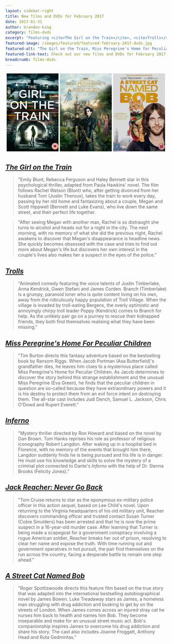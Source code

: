 ```yaml
---
layout: sidebar-right
title: New films and DVDs for February 2017
date: 2017-01-31
author: brandon-king
category: films-dvds
excerpt: "Featuring <cite>The Girl on the Train</cite>, <cite>Trolls</cite> and <cite>A Street Cat Named Bob</cite>."
featured-image: /images/featured/featured-february-2017-dvds.jpg
featured-alt: "The Girl on the Train, Miss Peregrine's Home for Peculiar Children, A Street Cat Named Bob"
featured-link-text: Check out our new films and DVDs for February 2017.
breadcrumb: films-dvds
---
```


![The Girl on the Train, Miss Peregrine's Home for Peculiar Children, A Street Cat Named Bob](/images/featured/featured-february-2017-dvds.jpg)

## [<cite>The Girl on the Train</cite>](https://suffolk.spydus.co.uk/cgi-bin/spydus.exe/ENQ/OPAC/BIBENQ?BRN=2088206)

> "Emily Blunt, Rebecca Ferguson and Haley Bennett star in this psychological thriller, adapted from Paula Hawkins' novel. The film follows Rachel Watson (Blunt) who, after getting divorced from her husband Tom (Justin Theroux), takes the train to work every day, passing by her old home and fantasizing about a couple, Megan and Scott Hippwell (Bennett and Luke Evans), who live down the same street, and their perfect life together.

> "After seeing Megan with another man, Rachel is so distraught she turns to alcohol and heads out for a night in the city. The next morning, with no memory of what she did the previous night, Rachel awakens to discover that Megan's disappearance is headline news. She quickly becomes obsessed with the case and tries to find out more about Megan's life but discovers her own interest in the couple's lives also makes her a suspect in the eyes of the police."

## [<cite>Trolls</cite>](https://suffolk.spydus.co.uk/cgi-bin/spydus.exe/ENQ/OPAC/BIBENQ?BRN=2127838)

> "Animated comedy featuring the voice talents of Justin Timberlake, Anna Kendrick, Gwen Stefani and James Corden. Branch (Timberlake) is a grumpy, paranoid loner who is quite content living on his own, away from the ridiculously happy population of Troll Village. When the village is invaded by troll-eating Bergens, the overly optimistic and annoyingly chirpy troll leader Poppy (Kendrick) comes to Branch for help. As the unlikely pair go on a journey to rescue their kidnapped friends, they both find themselves realising what they have been missing."

## [<cite>Miss Peregrine's Home For Peculiar Children</cite>](https://suffolk.spydus.co.uk/cgi-bin/spydus.exe/ENQ/OPAC/BIBENQ?BRN=2127831)

> "Tim Burton directs this fantasy adventure based on the bestselling book by Ransom Riggs. When Jacob Portman (Asa Butterfield)'s grandfather dies, he leaves him clues to a mysterious place called Miss Peregrine's Home for Peculiar Children. As Jacob determines to discover the story behind this strange establishment and the unusual Miss Peregrine (Eva Green), he finds that the peculiar children in question are so-called because they have extraordinary powers and it is his destiny to protect them from an evil force intent on destroying them. The all-star cast includes Judi Dench, Samuel L. Jackson, Chris O'Dowd and Rupert Everett."

## [<cite>Inferno</cite>](https://suffolk.spydus.co.uk/cgi-bin/spydus.exe/ENQ/OPAC/BIBENQ?BRN=2121566)

> "Mystery thriller directed by Ron Howard and based on the novel by Dan Brown. Tom Hanks reprises his role as professor of religious iconography Robert Langdon. After waking up in a hospital bed in Florence, with no memory of the events that brought him there, Langdon suddenly finds he is being pursued and his life is in danger. He must use his knowledge and skills to solve the mystery of a criminal plot connected to Dante's <cite>Inferno</cite> with the help of Dr. Sienna Brooks (Felicity Jones)."

## [<cite>Jack Reacher: Never Go Back</cite>](https://suffolk.spydus.co.uk/cgi-bin/spydus.exe/ENQ/OPAC/BIBENQ?BRN=2123968)

> "Tom Cruise returns to star as the eponymous ex-military police officer in this action sequel, based on Lee Child's novel. Upon returning to the Virginia headquarters of his old military unit, Reacher discovers commanding officer and trusted contact Susan Turner (Cobie Smulders) has been arrested and that he is now the prime suspect in a 16-year-old murder case. After learning that Turner is being made a scapegoat for a government conspiracy involving a rogue American soldier, Reacher breaks her out of prison, resolving to clear her name and expose the truth. With time running out and government operatives in hot pursuit, the pair find themselves on the run across the country, facing a desperate battle to remain one step ahead."

## [<cite>A Street Cat Named Bob</cite>](https://suffolk.spydus.co.uk/cgi-bin/spydus.exe/ENQ/OPAC/BIBENQ?BRN=2121575)

> "Roger Spottiswoode directs this feature film based on the true story that was adapted into the international bestselling autobiographical novel by James Bowen. Luke Treadaway stars as James, a homeless man struggling with drug addiction and busking to get by on the streets of London. When James comes across an injured stray cat he nurses him back to health and names him Bob. They become inseparable and make for an unusual street music act. Bob's companionship inspires James to overcome his drug addiction and share his story. The cast also includes Joanne Froggatt, Anthony Head and Ruta Gedmintas."
